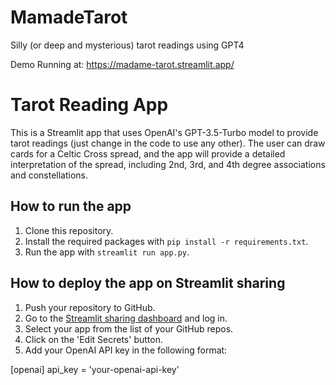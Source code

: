 # MamadeTarot
Silly (or deep and mysterious) tarot readings using GPT4

Demo Running at:
https://madame-tarot.streamlit.app/

# Tarot Reading App

This is a Streamlit app that uses OpenAI's GPT-3.5-Turbo model to provide tarot readings (just change in the code to use any other). The user can draw cards for a Celtic Cross spread, and the app will provide a detailed interpretation of the spread, including 2nd, 3rd, and 4th degree associations and constellations.

## How to run the app

1. Clone this repository.
2. Install the required packages with `pip install -r requirements.txt`.
3. Run the app with `streamlit run app.py`.

## How to deploy the app on Streamlit sharing

1. Push your repository to GitHub.
2. Go to the [Streamlit sharing dashboard](https://share.streamlit.io/) and log in.
3. Select your app from the list of your GitHub repos.
4. Click on the 'Edit Secrets' button.
5. Add your OpenAI API key in the following format:

[openai]
api_key = 'your-openai-api-key'

